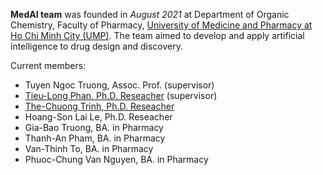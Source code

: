 **MedAI team** was founded in _August 2021_ at Department of Organic Chemistry, Faculty of Pharmacy, [University of Medicine and Pharmacy at Ho Chi Minh City (UMP)](https://ump.edu.vn). The team aimed to develop and apply artificial intelligence to drug design and discovery.

Current members:

- Tuyen Ngoc Truong, Assoc. Prof. (supervisor)
- [Tieu-Long Phan, Ph.D. Reseacher](https://tieulongphan.github.io) (supervisor)
- [The-Chuong Trinh, Ph.D. Reseacher](https://trinhthechuong.github.io)
- Hoang-Son Lai Le, Ph.D. Reseacher
- Gia-Bao Truong, BA. in Pharmacy
- Thanh-An Pham, BA. in Pharmacy
- Van-Thinh To, BA. in Pharmacy
- Phuoc-Chung Van Nguyen, BA. in Pharmacy
